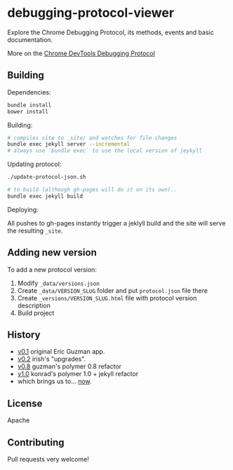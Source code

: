 # debugging-protocol-viewer
Explore the Chrome Debugging Protocol, its methods, events and basic documentation.

More on the [Chrome DevTools Debugging Protocol](https://developer.chrome.com/devtools/docs/debugger-protocol)


##  Building

Dependencies:

```sh
bundle install
bower install
```

Building:
```sh
# compiles site to _site/ and watches for file changes
bundle exec jekyll server --incremental
# always use `bundle exec` to use the local version of jeykyll
```
Updating protocol:

```sh
./update-protocol-json.sh

# to build (although gh-pages will do it on its own)..
bundle exec jekyll build
```

Deploying:

All pushes to gh-pages instantly trigger a jeklyll build and the site will serve the resulting `_site`.

## Adding new version

To add a new protocol version:

1. Modify `_data/versions.json`
1. Create `_data/VERSION_SLUG` folder and put `protocol.json` file there
1. Create `_versions/VERSION_SLUG.html` file with protocol version description
1. Build project

## History


* [v0.1](https://rawgit.com/ChromeDevTools/debugger-protocol-viewer/v0.1/index.html)            original Eric Guzman app.
* [v0.2](https://rawgit.com/ChromeDevTools/debugger-protocol-viewer/v0.2/index.html)            irish's "upgrades".
* [v0.8](https://rawgit.com/ChromeDevTools/debugger-protocol-viewer/v0.8/index.html)            guzman's polymer 0.8 refactor
* [v1.0](https://rawgit.com/ChromeDevTools/debugger-protocol-viewer/v1.0/index.html)            konrad's polymer 1.0 + jekyll refactor
* which brings us to… [now](https://chromedevtools.github.io/debugger-protocol-viewer/).


## License

Apache

## Contributing

Pull requests very welcome!
